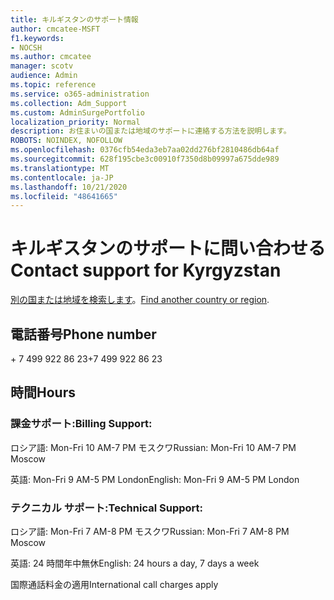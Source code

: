 ```yaml
---
title: キルギスタンのサポート情報
author: cmcatee-MSFT
f1.keywords:
- NOCSH
ms.author: cmcatee
manager: scotv
audience: Admin
ms.topic: reference
ms.service: o365-administration
ms.collection: Adm_Support
ms.custom: AdminSurgePortfolio
localization_priority: Normal
description: お住まいの国または地域のサポートに連絡する方法を説明します。
ROBOTS: NOINDEX, NOFOLLOW
ms.openlocfilehash: 0376cfb54eda3eb7aa02dd276bf2810486db64af
ms.sourcegitcommit: 628f195cbe3c00910f7350d8b09997a675dde989
ms.translationtype: MT
ms.contentlocale: ja-JP
ms.lasthandoff: 10/21/2020
ms.locfileid: "48641665"
---
```

# <a name="contact-support-for-kyrgyzstan"></a><span data-ttu-id="90a98-103">キルギスタンのサポートに問い合わせる</span><span class="sxs-lookup"><span data-stu-id="90a98-103">Contact support for Kyrgyzstan</span></span>

<span data-ttu-id="90a98-104">[別の国または地域を検索します](../contact-support-for-business-products.md)。</span><span class="sxs-lookup"><span data-stu-id="90a98-104">[Find another country or region](../contact-support-for-business-products.md).</span></span>

## <a name="phone-number"></a><span data-ttu-id="90a98-105">電話番号</span><span class="sxs-lookup"><span data-stu-id="90a98-105">Phone number</span></span>
<span data-ttu-id="90a98-106">+ 7 499 922 86 23</span><span class="sxs-lookup"><span data-stu-id="90a98-106">+7 499 922 86 23</span></span>

## <a name="hours"></a><span data-ttu-id="90a98-107">時間</span><span class="sxs-lookup"><span data-stu-id="90a98-107">Hours</span></span>
### <a name="billing-support"></a><span data-ttu-id="90a98-108">課金サポート:</span><span class="sxs-lookup"><span data-stu-id="90a98-108">Billing Support:</span></span>

<span data-ttu-id="90a98-109">ロシア語: Mon-Fri 10 AM-7 PM モスクワ</span><span class="sxs-lookup"><span data-stu-id="90a98-109">Russian: Mon-Fri 10 AM-7 PM Moscow</span></span>

<span data-ttu-id="90a98-110">英語: Mon-Fri 9 AM-5 PM London</span><span class="sxs-lookup"><span data-stu-id="90a98-110">English: Mon-Fri 9 AM-5 PM London</span></span>

### <a name="technical-support"></a><span data-ttu-id="90a98-111">テクニカル サポート:</span><span class="sxs-lookup"><span data-stu-id="90a98-111">Technical Support:</span></span>

<span data-ttu-id="90a98-112">ロシア語: Mon-Fri 7 AM-8 PM モスクワ</span><span class="sxs-lookup"><span data-stu-id="90a98-112">Russian: Mon-Fri 7 AM-8 PM Moscow</span></span>

<span data-ttu-id="90a98-113">英語: 24 時間年中無休</span><span class="sxs-lookup"><span data-stu-id="90a98-113">English: 24 hours a day, 7 days a week</span></span>

<span data-ttu-id="90a98-114">国際通話料金の適用</span><span class="sxs-lookup"><span data-stu-id="90a98-114">International call charges apply</span></span>

